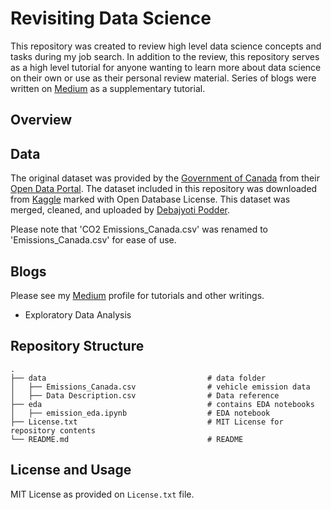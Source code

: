 # Revisiting Data Science

This repository was created to review high level data science concepts and tasks during my job search. In addition to the review, this repository serves as a high level tutorial for anyone wanting to learn more about data science on their own or use as their personal review material. Series of blogs were written on [Medium](https://medium.com) as a supplementary tutorial. 

## Overview

## Data
The original dataset was provided by the [Government of Canada](https://www.canada.ca/en.html) from their [Open Data Portal](https://open.canada.ca/en/open-data). The dataset included in this repository was downloaded from [Kaggle](https://www.kaggle.com/debajyotipodder/co2-emission-by-vehicles) marked with Open Database License. This dataset was merged, cleaned, and uploaded by [Debajyoti Podder](https://www.kaggle.com/debajyotipodder). 

Please note that 'CO2 Emissions_Canada.csv' was renamed to 'Emissions_Canada.csv' for ease of use. 

## Blogs
Please see my [Medium](https://yungh-jeong.medium.com/) profile for tutorials and other writings. 

- Exploratory Data Analysis


## Repository Structure
    .
    ├── data                                    # data folder
    │   ├── Emissions_Canada.csv                # vehicle emission data
    │   ├── Data Description.csv                # Data reference
    ├── eda                                     # contains EDA notebooks
    │   ├── emission_eda.ipynb                  # EDA notebook
    ├── License.txt                             # MIT License for repository contents
    └── README.md                               # README

## License and Usage
MIT License as provided on `License.txt` file. 